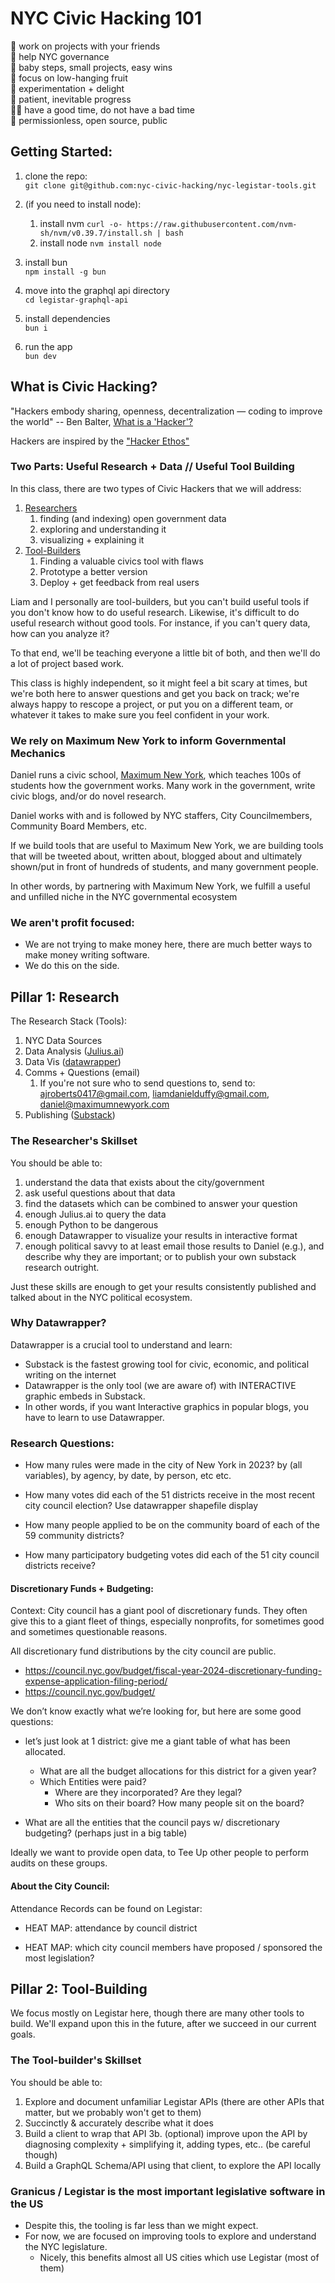 # NYC Civic Hacking 101

🔧 work on projects with your friends   
🚀 help NYC governance   
👶 baby steps, small projects, easy wins   
🍎 focus on low-hanging fruit   
🧪 experimentation + delight   
🐌 patient, inevitable progress   
🙅‍♂️ have a good time, do not have a bad time   
👀 permissionless, open source, public   

## Getting Started:

1. clone the repo:   
`git clone git@github.com:nyc-civic-hacking/nyc-legistar-tools.git`

2. (if you need to install node):
   1. install nvm
    `curl -o- https://raw.githubusercontent.com/nvm-sh/nvm/v0.39.7/install.sh | bash`
   2. install node
    `nvm install node`

3. install bun   
`npm install -g bun`

4. move into the graphql api directory   
`cd legistar-graphql-api`

5. install dependencies   
`bun i`

6. run the app   
`bun dev`


## What is Civic Hacking?

"Hackers embody sharing, openness, decentralization — coding to improve the world"
-- Ben Balter, [What is a 'Hacker'?](https://ben.balter.com/2013/02/04/what-is-a-hacker)

Hackers are inspired by the ["Hacker Ethos"](https://www.amazon.com/Hackers-Computer-Revolution-Anniversary-ebook/dp/B003PDMKIY/?tag=benbalter07-20)

### Two Parts: Useful Research + Data // Useful Tool Building

In this class, there are two types of Civic Hackers that we will address:
1. [Researchers](#pillar-1-research)
   1. finding (and indexing) open government data
   2. exploring and understanding it
   3. visualizing + explaining it
2. [Tool-Builders](#pillar-2-tool-building)
   1. Finding a valuable civics tool with flaws
   2. Prototype a better version
   3. Deploy + get feedback from real users

Liam and I personally are tool-builders, but you can't build useful tools if you don't know how to do useful research. Likewise, it's difficult to do useful research without good tools. For instance, if you can't query data, how can you analyze it?

To that end, we'll be teaching everyone a little bit of both, and then we'll do a lot of project based work.

This class is highly independent, so it might feel a bit scary at times, but we're both here to answer questions and get you back on track; we're always happy to rescope a project, or put you on a different team, or whatever it takes to make sure you feel confident in your work.

### We rely on Maximum New York to inform Governmental Mechanics
Daniel runs a civic school, [Maximum New York](https://www.maximumnewyork.com/), which teaches 100s of students how the government works. Many work in the government, write civic blogs, and/or do novel research.

Daniel works with and is followed by NYC staffers, City Councilmembers, Community Board Members, etc.

If we build tools that are useful to Maximum New York, we are building tools that will be tweeted about, written about, blogged about and ultimately shown/put in front of hundreds of students, and many government people.

In other words, by partnering with Maximum New York, we fulfill a useful and unfilled niche in the NYC governmental ecosystem

### We aren't profit focused:
- We are not trying to make money here, there are much better ways to make money writing software.
- We do this on the side.


## Pillar 1: Research

The Research Stack (Tools):
1. NYC Data Sources
2. Data Analysis ([Julius.ai](https://julius.ai/))
3. Data Vis ([datawrapper](https://www.datawrapper.de/))
4. Comms + Questions (email)
   1. If you're not sure who to send questions to, send to: ajroberts0417@gmail.com, liamdanielduffy@gmail.com, daniel@maximumnewyork.com
5. Publishing ([Substack](https://substack.com/))


### The Researcher's Skillset
You should be able to:
1. understand the data that exists about the city/government
2. ask useful questions about that data
3. find the datasets which can be combined to answer your question
4. enough Julius.ai to query the data
5. enough Python to be dangerous
6. enough Datawrapper to visualize your results in interactive format
7. enough political savvy to at least email those results to Daniel (e.g.), and describe why they are important; or to publish your own substack research outright.

Just these skills are enough to get your results consistently published and talked about in the NYC political ecosystem.


### Why Datawrapper?
Datawrapper is a crucial tool to understand and learn:
- Substack is the fastest growing tool for civic, economic, and political writing on the internet
- Datawrapper is the only tool (we are aware of) with INTERACTIVE graphic embeds in Substack.
- In other words, if you want Interactive graphics in popular blogs, you have to learn to use Datawrapper.

### Research Questions:
- How many rules were made in the city of New York in 2023?
    by (all variables), by agency, by date, by person, etc etc.


- How many votes did each of the 51 districts receive in the most recent city council election?
    Use datawrapper shapefile display

- How many people applied to be on the community board of each of the 59 community districts?

- How many participatory budgeting votes did each of the 51 city council districts receive?

#### Discretionary Funds + Budgeting:

Context: City council has a giant pool of discretionary funds. They often give this to a giant fleet of things, especially nonprofits, for sometimes good and sometimes questionable reasons.

All discretionary fund distributions by the city council are public.
- https://council.nyc.gov/budget/fiscal-year-2024-discretionary-funding-expense-application-filing-period/
- https://council.nyc.gov/budget/

We don’t know exactly what we’re looking for, but here are some good questions:

- let’s just look at 1 district: give me a giant table of what has been allocated.
  - What are all the budget allocations for this district for a given year?
  - Which Entities were paid?
    - Where are they incorporated? Are they legal?
    - Who sits on their board? How many people sit on the board?

- What are all the entities that the council pays w/ discretionary budgeting? (perhaps just in a big table)

Ideally we want to provide open data, to Tee Up other people to perform audits on these groups.

#### About the City Council:

Attendance Records can be found on Legistar:
- HEAT MAP: attendance by council district

- HEAT MAP: which city council members have proposed / sponsored the most legislation?

## Pillar 2: Tool-Building

We focus mostly on Legistar here, though there are many other tools to build.
We'll expand upon this in the future, after we succeed in our current goals.

### The Tool-builder's Skillset
You should be able to:
1. Explore and document unfamiliar Legistar APIs (there are other APIs that matter, but we probably won't get to them)
2. Succinctly & accurately describe what it does
3. Build a client to wrap that API
3b. (optional) improve upon the API by diagnosing complexity + simplifying it, adding types, etc.. (be careful though)
4. Build a GraphQL Schema/API using that client, to explore the API locally


### Granicus / Legistar is the most important legislative software in the US
- Despite this, the tooling is far less than we might expect.
- For now, we are focused on improving tools to explore and understand the NYC legislature.
  - Nicely, this benefits almost all US cities which use Legistar (most of them)

